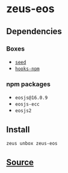 
zeus-eos 
====================




## Dependencies
### Boxes
* [`seed`](seed.md)
* [`hooks-npm`](hooks-npm.md)
### npm packages
* `eosjs@16.0.9`
* `eosjs-ecc`
* `eosjs2`


## Install
```bash
zeus unbox zeus-eos
```







## [Source](https://github.com/liquidapps-io/zeus-sdk/tree/master/boxes/groups/undefined/zeus-eos)
